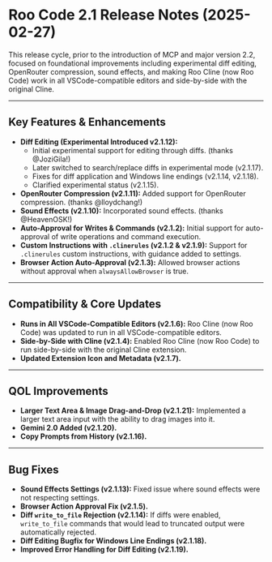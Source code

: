 # Roo Code 2.1 Release Notes (2025-02-27)

This release cycle, prior to the introduction of MCP and major version 2.2, focused on foundational improvements including experimental diff editing, OpenRouter compression, sound effects, and making Roo Cline (now Roo Code) work in all VSCode-compatible editors and side-by-side with the original Cline.

---

## Key Features & Enhancements

*   **Diff Editing (Experimental Introduced v2.1.12):**
    *   Initial experimental support for editing through diffs. (thanks @JoziGila!)
    *   Later switched to search/replace diffs in experimental mode (v2.1.17).
    *   Fixes for diff application and Windows line endings (v2.1.14, v2.1.18).
    *   Clarified experimental status (v2.1.15).
*   **OpenRouter Compression (v2.1.11):** Added support for OpenRouter compression. (thanks @lloydchang!)
*   **Sound Effects (v2.1.10):** Incorporated sound effects. (thanks @HeavenOSK!)
*   **Auto-Approval for Writes & Commands (v2.1.2):** Initial support for auto-approval of write operations and command execution.
*   **Custom Instructions with `.clinerules` (v2.1.2 & v2.1.9):** Support for `.clinerules` custom instructions, with guidance added to settings.
*   **Browser Action Auto-Approval (v2.1.3):** Allowed browser actions without approval when `alwaysAllowBrowser` is true.

---

## Compatibility & Core Updates

*   **Runs in All VSCode-Compatible Editors (v2.1.6):** Roo Cline (now Roo Code) was updated to run in all VSCode-compatible editors.
*   **Side-by-Side with Cline (v2.1.4):** Enabled Roo Cline (now Roo Code) to run side-by-side with the original Cline extension.
*   **Updated Extension Icon and Metadata (v2.1.7).**

---

## QOL Improvements

*   **Larger Text Area & Image Drag-and-Drop (v2.1.21):** Implemented a larger text area input with the ability to drag images into it.
*   **Gemini 2.0 Added (v2.1.20).**
*   **Copy Prompts from History (v2.1.16).**

---

## Bug Fixes

*   **Sound Effects Settings (v2.1.13):** Fixed issue where sound effects were not respecting settings.
*   **Browser Action Approval Fix (v2.1.5).**
*   **Diff `write_to_file` Rejection (v2.1.14):** If diffs were enabled, `write_to_file` commands that would lead to truncated output were automatically rejected.
*   **Diff Editing Bugfix for Windows Line Endings (v2.1.18).**
*   **Improved Error Handling for Diff Editing (v2.1.19).**